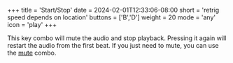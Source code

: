 +++
title = 'Start/Stop'
date = 2024-02-01T12:33:06-08:00
short = 'retrig speed depends on location'
buttons = ['B','D']
weight = 20
mode = 'any'
icon = 'play'
+++

This key combo will mute the audio and stop playback. Pressing it again will restart the audio from the first beat. If you just need to mute, you can use the [mute](#mute) combo.